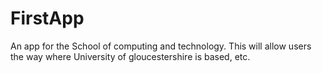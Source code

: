 FirstApp
=======

An app for the School of computing and technology. This will allow users the way where University of gloucestershire is based, etc.
